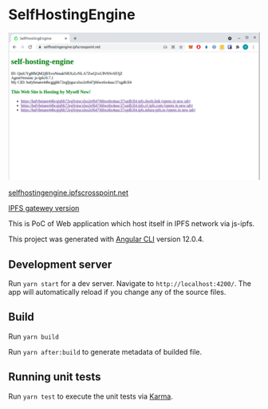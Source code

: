 # SelfHostingEngine
![screenshot of the self-hosting-engine](./screenshot.png)

[selfhostingengine.ipfscrosspoint.net](https://selfhostingengine.ipfscrosspoint.net/)

[IPFS gatewey version](https://bafybeic52afvp4ot3vcqnthkatdtyhhgxpzpm62ihxgplcffsqaojclmue.ipfs.dweb.link/)



This is PoC of Web application which host itself in IPFS network via js-ipfs.

This project was generated with [Angular CLI](https://github.com/angular/angular-cli) version 12.0.4.

## Development server

Run `yarn start` for a dev server. Navigate to `http://localhost:4200/`. The app will automatically reload if you change any of the source files.

## Build

Run `yarn build`

Run `yarn after:build` to generate metadata of builded file.

## Running unit tests

Run `yarn test` to execute the unit tests via [Karma](https://karma-runner.github.io).
